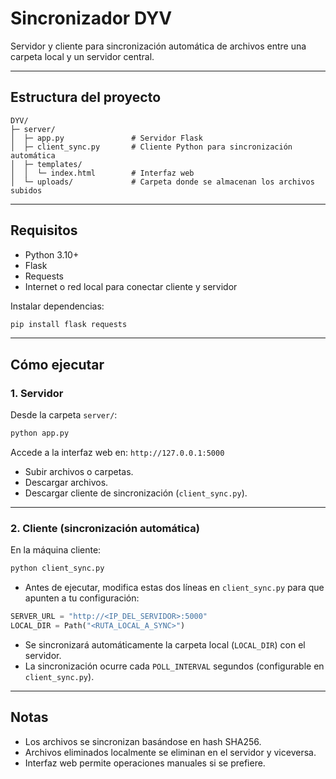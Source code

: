 # Sincronizador DYV

Servidor y cliente para sincronización automática de archivos entre una carpeta local y un servidor central.

---

## Estructura del proyecto

```
DYV/
├─ server/
│  ├─ app.py               # Servidor Flask
│  ├─ client_sync.py       # Cliente Python para sincronización automática
│  ├─ templates/
│  │  └─ index.html        # Interfaz web
│  └─ uploads/             # Carpeta donde se almacenan los archivos subidos
```

---

## Requisitos

- Python 3.10+
- Flask
- Requests
- Internet o red local para conectar cliente y servidor

Instalar dependencias:

```bash
pip install flask requests
```

---

## Cómo ejecutar

### 1. Servidor

Desde la carpeta `server/`:

```bash
python app.py
```

Accede a la interfaz web en: `http://127.0.0.1:5000`

- Subir archivos o carpetas.
- Descargar archivos.
- Descargar cliente de sincronización (`client_sync.py`).

---

### 2. Cliente (sincronización automática)

En la máquina cliente:

```bash
python client_sync.py
```

- Antes de ejecutar, modifica estas dos líneas en `client_sync.py` para que apunten a tu configuración:
```python
SERVER_URL = "http://<IP_DEL_SERVIDOR>:5000"
LOCAL_DIR = Path("<RUTA_LOCAL_A_SYNC>")
```
- Se sincronizará automáticamente la carpeta local (`LOCAL_DIR`) con el servidor.
- La sincronización ocurre cada `POLL_INTERVAL` segundos (configurable en `client_sync.py`).

---

## Notas

- Los archivos se sincronizan basándose en hash SHA256.
- Archivos eliminados localmente se eliminan en el servidor y viceversa.
- Interfaz web permite operaciones manuales si se prefiere.

